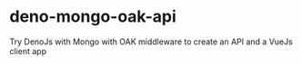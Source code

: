 # deno-mongo-oak-api
Try DenoJs with Mongo with OAK middleware to create an API and a VueJs client app
